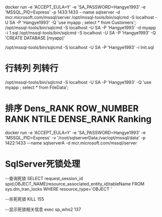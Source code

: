docker run -e 'ACCEPT_EULA=Y' -e 'SA_PASSWORD=Hangye1993' -e  'MSSQL_PID=Express' -p 1433:1433 --name sqlserver  -d  mcr.microsoft.com/mssql/server
/opt/mssql-tools/bin/sqlcmd -S localhost -U SA -P  'Hangye1993' -Q  'use myapp ; select * from Customers';
/opt/mssql-tools/bin/sqlcmd -S localhost -U SA -P 'Hangye1993' -d myapp  -i 1.sql
/opt/mssql-tools/bin/sqlcmd -S localhost -U SA -P 'Hangye1993' -Q  'CREATE DATABASE [myapp]'

/opt/mssql-tools/bin/sqlcmd -S localhost -U SA -P 'Hangye1993'    -i Init.sql


# 行转列 列转行

/opt/mssql-tools/bin/sqlcmd -S localhost -U SA -P  'Hangye1993' -Q  'use myapp ; select * from FileData';

# 排序 Dens_RANK ROW_NUMBER RANK  NTILE DENSE_RANK Ranking


docker run     -e 'ACCEPT_EULA=Y' -e 'SA_PASSWORD=Hangye1993' -e  'MSSQL_PID=Express' -v '/root/sqlserverData:/var/opt/mssql/data' -p 1422:1433 --name sqlserverA  -d  mcr.microsoft.com/mssql/server


# SqlServer死锁处理
--查询死锁
SELECT request_session_id spid,OBJECT_NAME(resource_associated_entity_id)tableName
FROM sys.dm_tran_locks
WHERE resource_type='OBJECT '

--杀死死锁
KILL 155

--显示死锁相关信息
exec sp_who2 137
